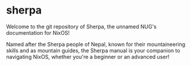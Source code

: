 # sherpa

Welcome to the git repository of Sherpa, the unnamed NUG's documentation for NixOS!

Named after the Sherpa people of Nepal, known for their mountaineering skills and as mountain guides, the Sherpa manual is your companion to navigating NixOS, whether you're a beginner or an advanced user!
